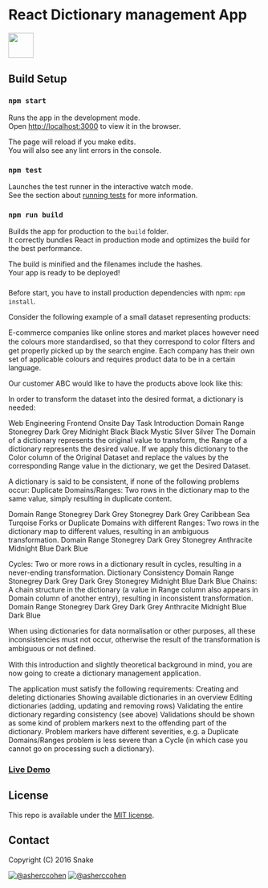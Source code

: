 # React Dictionary management App

<img src="https://mildaintrainings.com/wp-content/uploads/2017/11/react-logo.png" height="50">

## Build Setup

### `npm start`

Runs the app in the development mode.<br>
Open [http://localhost:3000](http://localhost:3000) to view it in the browser.

The page will reload if you make edits.<br>
You will also see any lint errors in the console.

### `npm test`

Launches the test runner in the interactive watch mode.<br>
See the section about [running tests](https://facebook.github.io/create-react-app/docs/running-tests) for more information.

### `npm run build`

Builds the app for production to the `build` folder.<br>
It correctly bundles React in production mode and optimizes the build for the best performance.

The build is minified and the filenames include the hashes.<br>
Your app is ready to be deployed!

### 
Before start, you have to install production dependencies with npm: `npm install`.

Consider the following example of a small dataset representing products: 

E-commerce companies like online stores and market places however need the colours more standardised, so that they correspond to color ﬁlters and get properly picked up by the search engine. Each company has their own set of applicable colours and requires product data to be in a certain language.

Our customer ABC would like to have the products above look like this:

In order to transform the dataset into the desired format, a dictionary is needed:

Web Engineering Frontend Onsite Day Task Introduction
Domain Range Stonegrey Dark Grey Midnight Black Black Mystic Silver Silver
The Domain of a dictionary represents the original value to transform, the Range of a dictionary represents the desired value. If we apply this dictionary to the Color column of the Original Dataset and replace the values by the corresponding Range value in the dictionary, we get the Desired Dataset.

A dictionary is said to be consistent, if none of the following problems occur: Duplicate Domains/Ranges: Two rows in the dictionary map to the same value, simply resulting in duplicate content.

Domain Range Stonegrey Dark Grey Stonegrey Dark Grey Caribbean Sea Turqoise
Forks or Duplicate Domains with different Ranges: Two rows in the dictionary map to different values, resulting in an ambiguous transformation.
Domain Range Stonegrey Dark Grey Stonegrey Anthracite Midnight Blue Dark Blue

Cycles: Two or more rows in a dictionary result in cycles, resulting in a never-ending transformation.
Dictionary Consistency
Domain Range Stonegrey Dark Grey Dark Grey Stonegrey Midnight Blue Dark Blue
Chains: A chain structure in the dictionary (a value in Range column also appears in Domain column of another entry), resulting in inconsistent transformation.
Domain Range Stonegrey Dark Grey Dark Grey Anthracite Midnight Blue Dark Blue

When using dictionaries for data normalisation or other purposes, all these inconsistencies must not occur, otherwise the result of the transformation is ambiguous or not deﬁned.

With this introduction and slightly theoretical background in mind, you are now going to create a dictionary management application. 

The application must satisfy the following requirements: 
Creating and deleting dictionaries 
Showing available dictionaries in an overview 
Editing dictionaries (adding, updating and removing rows) 
Validating the entire dictionary regarding consistency (see above) 
Validations should be shown as some kind of problem markers next to the offending part of the dictionary. 
Problem markers have different severities, e.g. a Duplicate Domains/Ranges problem is less severe than a Cycle (in which case you cannot go on processing such a dictionary).

### [Live Demo](https://dictionary-react.herokuapp.com/)

## License

This repo is available under the [MIT license](https://tldrlegal.com/license/mit-license).

## Contact

Copyright (C) 2016 Snake

[![@asherccohen](https://img.shields.io/badge/github-asherccohen-green.svg)](https://github.com/asherccohen) [![@asherccohen](https://img.shields.io/badge/twitter-iSnake_-blue.svg)](https://twitter.com/iSnake_)